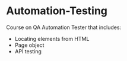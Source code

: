 # Automation-Testing
Course on QA Automation Tester that includes:
- Locating elements from HTML
- Page object
- API testing
